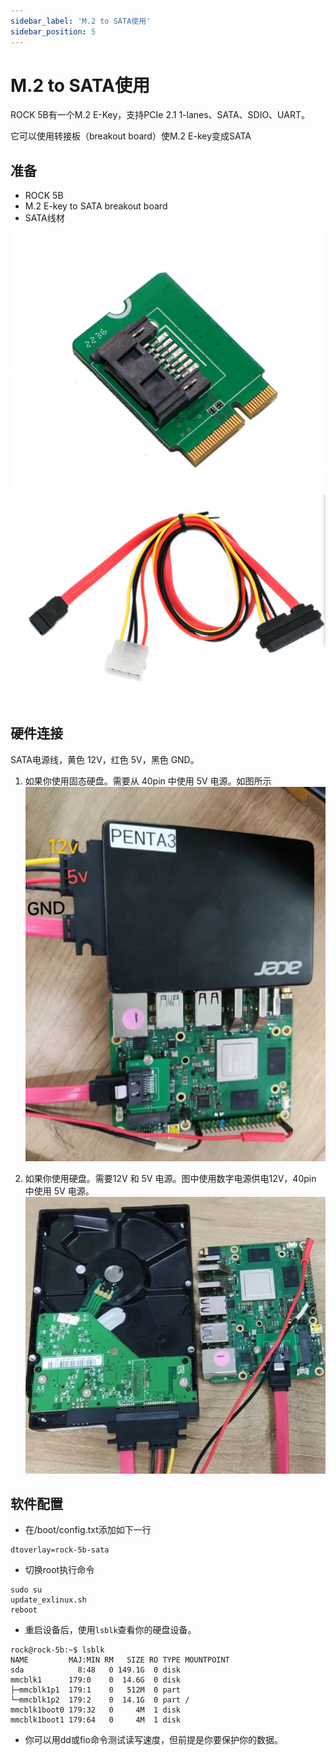 ```yaml
---
sidebar_label: 'M.2 to SATA使用'
sidebar_position: 5
---
```


# M.2 to SATA使用

ROCK 5B有一个M.2 E-Key，支持PCIe 2.1 1-lanes、SATA、SDIO、UART。

它可以使用转接板（breakout board）使M.2 E-key变成SATA

## 准备

- ROCK 5B
- M.2 E-key to SATA breakout board
- SATA线材

![M.2-SATA-01](../../../../static/img/rock5b/m2-sata-01.png)
![M.2-SATA-02](../../../../static/img/rock5b/m2-sata-02.png)

## 硬件连接

SATA电源线，黄色 12V，红色 5V，黑色 GND。

1. 如果你使用固态硬盘。需要从 40pin 中使用 5V 电源。如图所示
![M.2-SATA-03](../../../../static/img/rock5b/m2-sata-03.jpg)

2. 如果你使用硬盘。需要12V 和 5V 电源。图中使用数字电源供电12V，40pin 中使用 5V 电源。
![M.2-SATA-04](../../../../static/img/rock5b/m2-sata-04.jpg)

## 软件配置

- 在/boot/config.txt添加如下一行
```
dtoverlay=rock-5b-sata
```

- 切换root执行命令
```
sudo su
update_exlinux.sh
reboot
```

- 重启设备后，使用```lsblk```查看你的硬盘设备。
```
rock@rock-5b:~$ lsblk 
NAME         MAJ:MIN RM   SIZE RO TYPE MOUNTPOINT
sda            8:48   0 149.1G  0 disk 
mmcblk1      179:0    0  14.6G  0 disk 
├─mmcblk1p1  179:1    0   512M  0 part 
└─mmcblk1p2  179:2    0  14.1G  0 part /
mmcblk1boot0 179:32   0     4M  1 disk 
mmcblk1boot1 179:64   0     4M  1 disk
```

- 你可以用dd或fio命令测试读写速度，但前提是你要保护你的数据。